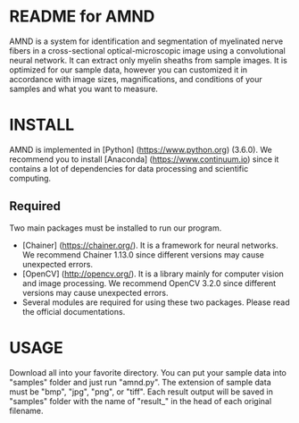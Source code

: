 README for AMND
===
AMND is a system for identification and segmentation of myelinated nerve fibers in a cross-sectional optical-microscopic image using a convolutional neural network. It can extract only myelin sheaths from sample images. It is optimized for our sample data, however you can customized it in accordance with image sizes, magnifications, and conditions of your samples and what you want to measure.

INSTALL
===
AMND is implemented in [Python] (https://www.python.org) (3.6.0). We recommend you to install [Anaconda] (https://www.continuum.io) since it contains a lot of dependencies for data processing and scientific computing.

Required
---
Two main packages must be installed to run our program. 
* [Chainer] (https://chainer.org/). It is a framework for neural networks. We recommend Chainer 1.13.0 since different versions may cause unexpected errors.
* [OpenCV] (http://opencv.org/). It is a library mainly for computer vision and image processing. We recommend OpenCV 3.2.0 since different versions may cause unexpected errors.
* Several modules are required for using these two packages. Please read the official documentations.

USAGE
===
Download all into your favorite directory. You can put your sample data into "samples" folder and just run "amnd.py". The extension of sample data must be "bmp", "jpg", "png", or "tiff". Each result output will be saved in "samples" folder with the name of "result_" in the head of each original filename. 
